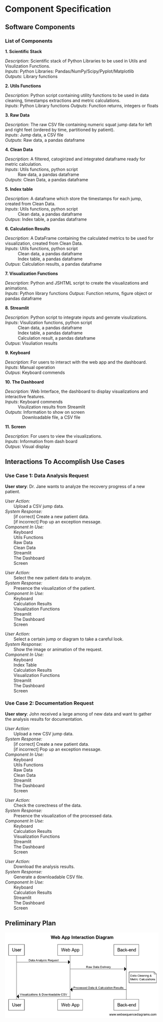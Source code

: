 # Component Specification

## Software Components

### List of Components

**1. Scientific Stack**

*Description*: Scientific stack of Python Libraries to be used in Utils and Visulization Functions.  
*Inputs*: Python Libraries: Pandas/NumPy/Scipy/Pyplot/Matplotlib  
*Outputs*: Library functions  

**2. Utils Functions**

*Description*: Python script containing utility functions to be used in data cleaning, timestamps extractions and metric calculations.  
*Inputs*: Python Library functions
*Outputs*: Function returns, integers or floats  

**3. Raw Data** 

*Description*: The raw CSV file containing numeric squat jump data for left and right feet (ordered by time, partitioned by patient).  
*Inputs*: Jump data, a CSV file  
*Outputs*: Raw data, a pandas dataframe  

**4. Clean Data**

*Description*: A filtered, catogirized and integrated dataframe ready for metric calculation.  
*Inputs*: Utils functions, python script  
&ensp;&ensp;&ensp;&ensp;&ensp;&ensp;Raw data, a pandas dataframe  
*Outputs*: Clean Data, a pandas dataframe  

**5. Index table**

*Description*: A dataframe which store the timestamps for each jump, created from Clean Data.  
*Inputs*: Utils functions, python script  
&ensp;&ensp;&ensp;&ensp;&ensp;&ensp;Clean data, a pandas dataframe  
*Outpus*: Index table, a pandas dataframe  

**6. Calculation Results** 

*Description*: A DataFrame containing the calculated metrics to be used for visualization, created from Clean Data.  
*Inputs*: Utils functions, python script  
&ensp;&ensp;&ensp;&ensp;&ensp;&ensp;Clean data, a pandas dataframe   
&ensp;&ensp;&ensp;&ensp;&ensp;&ensp;Index table, a pandas dataframe  
*Outpus*: Calculation results, a pandas dataframe  

**7. Visualization Functions**

*Description*: Python and JSHTML script to create the visualizations and animations.  
*Inputs*: Python library functions
*Outpus*: Function returns, figure object or pandas dataframe  

**8. Streamlit**

*Description*: Python script to integrate inputs and genrate visulizations.  
*Inputs*: Visulization functions, python script  
&ensp;&ensp;&ensp;&ensp;&ensp;&ensp;Clean data, a pandas dataframe  
&ensp;&ensp;&ensp;&ensp;&ensp;&ensp;Index table, a pandas dataframe  
&ensp;&ensp;&ensp;&ensp;&ensp;&ensp;Calculation result, a pandas dataframe  
*Outpus*: Visuliation results  

**9. Keyboard**

*Description*: For users to interact with the web app and the dashboard.  
*Inputs*: Manual operation  
*Outpus*: Keyboard commends  

**10. The Dashboard**

*Description*: Web Interface, the dashboard to display visualizations and interactive features.  
*Inputs*: Keyboard commends  
&ensp;&ensp;&ensp;&ensp;&ensp;&ensp;Visulization results from Streamlit  
*Outputs*: Information to show on screen  
&ensp;&ensp;&ensp;&ensp;&ensp;&ensp;&ensp;&ensp;Downloadable file, a CSV file  

**11. Screen**

*Description*: For users to view the visualizations.  
*Inputs*: Information from dash board  
*Outpus*: Visual display  

## Interactions To Accomplish Use Cases

### Use Case 1: Data Analysis Request

**User story**: Dr. Jane wants to analyze the recovery progress of a new patient.  

*User Action:*    
&ensp;&ensp;&ensp;&ensp;Upload a CSV jump data.  
*System Response:*  
&ensp;&ensp;&ensp;&ensp;[if correct] Create a new patient data.  
&ensp;&ensp;&ensp;&ensp;[if incorrect] Pop up an exception message.  
*Component In Use:*  
&ensp;&ensp;&ensp;&ensp;Keyboard  
&ensp;&ensp;&ensp;&ensp;Utils Functions  
&ensp;&ensp;&ensp;&ensp;Raw Data  
&ensp;&ensp;&ensp;&ensp;Clean Data  
&ensp;&ensp;&ensp;&ensp;Streamlit  
&ensp;&ensp;&ensp;&ensp;The Dashboard  
&ensp;&ensp;&ensp;&ensp;Screen  

*User Action:*  
&ensp;&ensp;&ensp;&ensp;Select the new patient data to analyze.  
*System Response:*  
&ensp;&ensp;&ensp;&ensp;Presence the visualization of the patient.  
*Component In Use:*  
&ensp;&ensp;&ensp;&ensp;Keyboard  
&ensp;&ensp;&ensp;&ensp;Calculation Results  
&ensp;&ensp;&ensp;&ensp;Visualization Functions  
&ensp;&ensp;&ensp;&ensp;Streamlit  
&ensp;&ensp;&ensp;&ensp;The Dashboard  
&ensp;&ensp;&ensp;&ensp;Screen  


*User Action:*  
&ensp;&ensp;&ensp;&ensp;Select a certain jump or diagram to take a careful look.  
*System Response:*  
&ensp;&ensp;&ensp;&ensp;Show the image or animation of the request.  
*Component In Use:*  
&ensp;&ensp;&ensp;&ensp;Keyboard  
&ensp;&ensp;&ensp;&ensp;Index Table  
&ensp;&ensp;&ensp;&ensp;Calculation Results  
&ensp;&ensp;&ensp;&ensp;Visualization Functions  
&ensp;&ensp;&ensp;&ensp;Streamlit  
&ensp;&ensp;&ensp;&ensp;The Dashboard  
&ensp;&ensp;&ensp;&ensp;Screen  


### Use Case 2: Documentation Request

**User story**: John received a large among of new data and want to gather the analysis results for documentation.

*User Action:*  
&ensp;&ensp;&ensp;&ensp;Upload a new CSV jump data.  
*System Response:*  
&ensp;&ensp;&ensp;&ensp;[if correct] Create a new patient data.  
&ensp;&ensp;&ensp;&ensp;[if incorrect] Pop up an exception message.  
*Component In Use:*  
&ensp;&ensp;&ensp;&ensp;Keyboard  
&ensp;&ensp;&ensp;&ensp;Utils Functions  
&ensp;&ensp;&ensp;&ensp;Raw Data  
&ensp;&ensp;&ensp;&ensp;Clean Data  
&ensp;&ensp;&ensp;&ensp;Streamlit  
&ensp;&ensp;&ensp;&ensp;The Dashboard  
&ensp;&ensp;&ensp;&ensp;Screen  

*User Action:*  
&ensp;&ensp;&ensp;&ensp;Check the corectness of the data.  
*System Response:*  
&ensp;&ensp;&ensp;&ensp;Presence the visualization of the processed data.  
*Component In Use:*  
&ensp;&ensp;&ensp;&ensp;Keyboard  
&ensp;&ensp;&ensp;&ensp;Calculation Results  
&ensp;&ensp;&ensp;&ensp;Visualization Functions  
&ensp;&ensp;&ensp;&ensp;Streamlit  
&ensp;&ensp;&ensp;&ensp;The Dashboard  
&ensp;&ensp;&ensp;&ensp;Screen  

*User Action:*  
&ensp;&ensp;&ensp;&ensp;Download the analysis results.  
*System Response:*  
&ensp;&ensp;&ensp;&ensp;Generate a downloadable CSV file.  
*Component In Use:*  
&ensp;&ensp;&ensp;&ensp;Keyboard  
&ensp;&ensp;&ensp;&ensp;Calculation Results  
&ensp;&ensp;&ensp;&ensp;Streamlit  
&ensp;&ensp;&ensp;&ensp;The Dashboard  
&ensp;&ensp;&ensp;&ensp;Screen  

## Preliminary Plan

![Alt text](./Interaction_Diagram1.png?raw=true)
